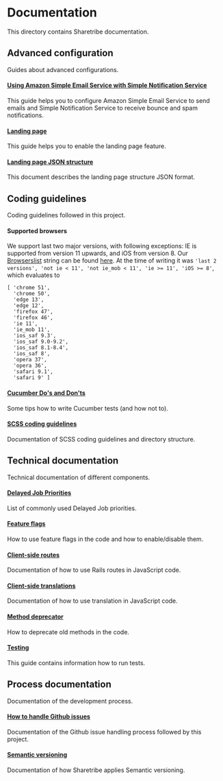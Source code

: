 # Documentation

This directory contains Sharetribe documentation.

## Advanced configuration

Guides about advanced configurations.

#### [Using Amazon Simple Email Service with Simple Notification Service](./using-amazon-ses-with-sns.md)

This guide helps you to configure Amazon Simple Email Service to send emails and Simple Notification Service to receive bounce and spam notifications.

#### [Landing page](./landing-page.md)

This guide helps you to enable the landing page feature.

#### [Landing page JSON structure](./landing-page-structure.md)

This document describes the landing page structure JSON format.


## Coding guidelines

Coding guidelines followed in this project.

#### Supported browsers

We support last two major versions, with following exceptions: IE is supported from version 11 upwards, and iOS from version 8. Our [Browserslist](https://github.com/ai/browserslist) string can be found [here](https://github.com/sharetribe/sharetribe/blob/master/client/webpack.client.base.config.js#L65). At the time of writing it was `'last 2 versions', 'not ie < 11', 'not ie_mob < 11', 'ie >= 11', 'iOS >= 8'`, which evaluates to

```
[ 'chrome 51',
  'chrome 50',
  'edge 13',
  'edge 12',
  'firefox 47',
  'firefox 46',
  'ie 11',
  'ie_mob 11',
  'ios_saf 9.3',
  'ios_saf 9.0-9.2',
  'ios_saf 8.1-8.4',
  'ios_saf 8',
  'opera 37',
  'opera 36',
  'safari 9.1',
  'safari 9' ]
```

#### [Cucumber Do's and Don'ts](./cucumber-do-dont.md)

Some tips how to write Cucumber tests (and how not to).

#### [SCSS coding guidelines](./scss-coding-guidelines.md)

Documentation of SCSS coding guidelines and directory structure.


## Technical documentation

Technical documentation of different components.

#### [Delayed Job Priorities](./delayed-job-priorities.md)

List of commonly used Delayed Job priorities.

#### [Feature flags](./feature-flags.md)

How to use feature flags in the code and how to enable/disable them.

#### [Client-side routes](./js-routes.md)

Documentation of how to use Rails routes in JavaScript code.

#### [Client-side translations](./js-translations.md)

Documentation of how to use translation in JavaScript code.

#### [Method deprecator](./method-deprecator.md)

How to deprecate old methods in the code.

#### [Testing](./testing.md)

This guide contains information how to run tests.

## Process documentation

Documentation of the development process.

#### [How to handle Github issues](./how-to-handle-github-issues.md)

Documentation of the Github issue handling process followed by this project.

#### [Semantic versioning](./semantic-versioning.md)

Documentation of how Sharetribe applies Semantic versioning.
